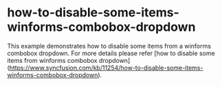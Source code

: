# how-to-disable-some-items-winforms-combobox-dropdown
This example demonstrates how to disable some items from a winforms combobox dropdown. For more details please refer [how to disable some items from winforms combobox dropdown] (https://www.syncfusion.com/kb/11254/how-to-disable-some-items-winforms-combobox-dropdown).
